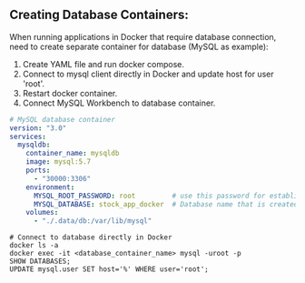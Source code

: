 ## Creating Database Containers:
When running applications in Docker that require database connection, need to create separate container for database (MySQL as example):
1. Create YAML file and run docker compose.
2. Connect to mysql client directly in Docker and update host for user 'root'.
3. Restart docker container.
4. Connect MySQL Workbench to database container.

```yaml
# MySQL database container
version: "3.0"
services:
  mysqldb:
    container_name: mysqldb
    image: mysql:5.7
    ports:
      - "30000:3306"
    environment:
      MYSQL_ROOT_PASSWORD: root         # use this password for establishing database connection
      MYSQL_DATABASE: stock_app_docker  # Database name that is created
    volumes:
      - "./.data/db:/var/lib/mysql"

```

```
# Connect to database directly in Docker
docker ls -a
docker exec -it <database_container_name> mysql -uroot -p
SHOW DATABASES;
UPDATE mysql.user SET host='%' WHERE user='root';
```
